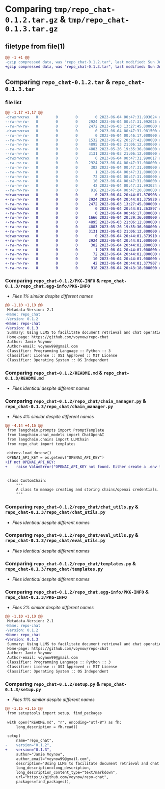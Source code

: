 # Comparing `tmp/repo_chat-0.1.2.tar.gz` & `tmp/repo_chat-0.1.3.tar.gz`

## filetype from file(1)

```diff
@@ -1 +1 @@
-gzip compressed data, was "repo_chat-0.1.2.tar", last modified: Sun Jun  4 00:47:31 2023, max compression
+gzip compressed data, was "repo_chat-0.1.3.tar", last modified: Sun Jun  4 20:44:01 2023, max compression
```

## Comparing `repo_chat-0.1.2.tar` & `repo_chat-0.1.3.tar`

### file list

```diff
@@ -1,17 +1,17 @@
-drwxrwxrwx   0        0        0        0 2023-06-04 00:47:31.993024 repo_chat-0.1.2/
--rw-rw-rw-   0        0        0     2924 2023-06-04 00:47:31.992025 repo_chat-0.1.2/PKG-INFO
--rw-rw-rw-   0        0        0     2472 2023-06-03 13:27:45.000000 repo_chat-0.1.2/README.md
-drwxrwxrwx   0        0        0        0 2023-06-04 00:47:31.981500 repo_chat-0.1.2/repo_chat/
--rw-rw-rw-   0        0        0        0 2023-06-04 00:46:17.000000 repo_chat-0.1.2/repo_chat/__init__.py
--rw-rw-rw-   0        0        0     1532 2023-06-02 20:27:42.000000 repo_chat-0.1.2/repo_chat/chain_manager.py
--rw-rw-rw-   0        0        0     4895 2023-06-03 21:06:12.000000 repo_chat-0.1.2/repo_chat/chat_utils.py
--rw-rw-rw-   0        0        0     4003 2023-05-26 19:35:36.000000 repo_chat-0.1.2/repo_chat/eval_utils.py
--rw-rw-rw-   0        0        0     3131 2023-06-03 21:06:12.000000 repo_chat-0.1.2/repo_chat/templates.py
-drwxrwxrwx   0        0        0        0 2023-06-04 00:47:31.990017 repo_chat-0.1.2/repo_chat.egg-info/
--rw-rw-rw-   0        0        0     2924 2023-06-04 00:47:31.000000 repo_chat-0.1.2/repo_chat.egg-info/PKG-INFO
--rw-rw-rw-   0        0        0      302 2023-06-04 00:47:31.000000 repo_chat-0.1.2/repo_chat.egg-info/SOURCES.txt
--rw-rw-rw-   0        0        0        1 2023-06-04 00:47:31.000000 repo_chat-0.1.2/repo_chat.egg-info/dependency_links.txt
--rw-rw-rw-   0        0        0       72 2023-06-04 00:47:31.000000 repo_chat-0.1.2/repo_chat.egg-info/requires.txt
--rw-rw-rw-   0        0        0       10 2023-06-04 00:47:31.000000 repo_chat-0.1.2/repo_chat.egg-info/top_level.txt
--rw-rw-rw-   0        0        0       42 2023-06-04 00:47:31.993024 repo_chat-0.1.2/setup.cfg
--rw-rw-rw-   0        0        0      918 2023-06-04 00:47:20.000000 repo_chat-0.1.2/setup.py
+drwxrwxrwx   0        0        0        0 2023-06-04 20:44:01.376908 repo_chat-0.1.3/
+-rw-rw-rw-   0        0        0     2924 2023-06-04 20:44:01.375920 repo_chat-0.1.3/PKG-INFO
+-rw-rw-rw-   0        0        0     2472 2023-06-03 13:27:45.000000 repo_chat-0.1.3/README.md
+drwxrwxrwx   0        0        0        0 2023-06-04 20:44:01.363897 repo_chat-0.1.3/repo_chat/
+-rw-rw-rw-   0        0        0        0 2023-06-04 00:46:17.000000 repo_chat-0.1.3/repo_chat/__init__.py
+-rw-rw-rw-   0        0        0     1666 2023-06-04 20:39:36.000000 repo_chat-0.1.3/repo_chat/chain_manager.py
+-rw-rw-rw-   0        0        0     4895 2023-06-03 21:06:12.000000 repo_chat-0.1.3/repo_chat/chat_utils.py
+-rw-rw-rw-   0        0        0     4003 2023-05-26 19:35:36.000000 repo_chat-0.1.3/repo_chat/eval_utils.py
+-rw-rw-rw-   0        0        0     3131 2023-06-03 21:06:12.000000 repo_chat-0.1.3/repo_chat/templates.py
+drwxrwxrwx   0        0        0        0 2023-06-04 20:44:01.373910 repo_chat-0.1.3/repo_chat.egg-info/
+-rw-rw-rw-   0        0        0     2924 2023-06-04 20:44:01.000000 repo_chat-0.1.3/repo_chat.egg-info/PKG-INFO
+-rw-rw-rw-   0        0        0      302 2023-06-04 20:44:01.000000 repo_chat-0.1.3/repo_chat.egg-info/SOURCES.txt
+-rw-rw-rw-   0        0        0        1 2023-06-04 20:44:01.000000 repo_chat-0.1.3/repo_chat.egg-info/dependency_links.txt
+-rw-rw-rw-   0        0        0       72 2023-06-04 20:44:01.000000 repo_chat-0.1.3/repo_chat.egg-info/requires.txt
+-rw-rw-rw-   0        0        0       10 2023-06-04 20:44:01.000000 repo_chat-0.1.3/repo_chat.egg-info/top_level.txt
+-rw-rw-rw-   0        0        0       42 2023-06-04 20:44:01.377907 repo_chat-0.1.3/setup.cfg
+-rw-rw-rw-   0        0        0      918 2023-06-04 20:43:18.000000 repo_chat-0.1.3/setup.py
```

### Comparing `repo_chat-0.1.2/PKG-INFO` & `repo_chat-0.1.3/repo_chat.egg-info/PKG-INFO`

 * *Files 1% similar despite different names*

```diff
@@ -1,10 +1,10 @@
 Metadata-Version: 2.1
-Name: repo_chat
-Version: 0.1.2
+Name: repo-chat
+Version: 0.1.3
 Summary: Using LLMS to facilitate document retrieval and chat operations
 Home-page: https://github.com/voynow/repo-chat
 Author: Jamie Voynow
 Author-email: voynow99@gmail.com
 Classifier: Programming Language :: Python :: 3
 Classifier: License :: OSI Approved :: MIT License
 Classifier: Operating System :: OS Independent
```

### Comparing `repo_chat-0.1.2/README.md` & `repo_chat-0.1.3/README.md`

 * *Files identical despite different names*

### Comparing `repo_chat-0.1.2/repo_chat/chain_manager.py` & `repo_chat-0.1.3/repo_chat/chain_manager.py`

 * *Files 4% similar despite different names*

```diff
@@ -4,14 +4,16 @@
 from langchain.prompts import PromptTemplate
 from langchain.chat_models import ChatOpenAI
 from langchain.chains import LLMChain
 from repo_chat import templates
 
 dotenv.load_dotenv()
 OPENAI_API_KEY = os.getenv("OPENAI_API_KEY")
+if not OPENAI_API_KEY:
+    raise ValueError("OPENAI_API_KEY not found. Either create a .env file or set the environment variable.")
 
 
 class CustomChain:
     """
     A class to manage creating and storing chains/openai credentials.
     """
```

### Comparing `repo_chat-0.1.2/repo_chat/chat_utils.py` & `repo_chat-0.1.3/repo_chat/chat_utils.py`

 * *Files identical despite different names*

### Comparing `repo_chat-0.1.2/repo_chat/eval_utils.py` & `repo_chat-0.1.3/repo_chat/eval_utils.py`

 * *Files identical despite different names*

### Comparing `repo_chat-0.1.2/repo_chat/templates.py` & `repo_chat-0.1.3/repo_chat/templates.py`

 * *Files identical despite different names*

### Comparing `repo_chat-0.1.2/repo_chat.egg-info/PKG-INFO` & `repo_chat-0.1.3/PKG-INFO`

 * *Files 2% similar despite different names*

```diff
@@ -1,10 +1,10 @@
 Metadata-Version: 2.1
-Name: repo-chat
-Version: 0.1.2
+Name: repo_chat
+Version: 0.1.3
 Summary: Using LLMS to facilitate document retrieval and chat operations
 Home-page: https://github.com/voynow/repo-chat
 Author: Jamie Voynow
 Author-email: voynow99@gmail.com
 Classifier: Programming Language :: Python :: 3
 Classifier: License :: OSI Approved :: MIT License
 Classifier: Operating System :: OS Independent
```

### Comparing `repo_chat-0.1.2/setup.py` & `repo_chat-0.1.3/setup.py`

 * *Files 11% similar despite different names*

```diff
@@ -1,15 +1,15 @@
 from setuptools import setup, find_packages
 
 with open("README.md", "r", encoding="utf-8") as fh:
     long_description = fh.read()
 
 setup(
     name="repo_chat",
-    version="0.1.2",
+    version="0.1.3",
     author="Jamie Voynow",
     author_email="voynow99@gmail.com",
     description="Using LLMS to facilitate document retrieval and chat operations",
     long_description=long_description,
     long_description_content_type="text/markdown",
     url="https://github.com/voynow/repo-chat",
     packages=find_packages(),
```

